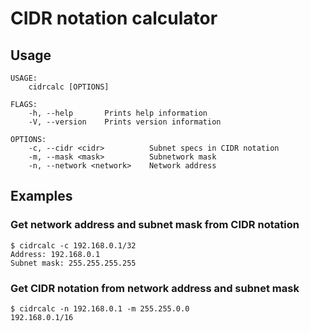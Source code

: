 # CIDR notation calculator

## Usage
```shell
USAGE:
    cidrcalc [OPTIONS]

FLAGS:
    -h, --help       Prints help information
    -V, --version    Prints version information

OPTIONS:
    -c, --cidr <cidr>          Subnet specs in CIDR notation
    -m, --mask <mask>          Subnetwork mask
    -n, --network <network>    Network address
```

## Examples
### Get network address and subnet mask from CIDR notation
```shell
$ cidrcalc -c 192.168.0.1/32
Address: 192.168.0.1
Subnet mask: 255.255.255.255
```

### Get CIDR notation from network address and subnet mask
```shell
$ cidrcalc -n 192.168.0.1 -m 255.255.0.0
192.168.0.1/16
```
